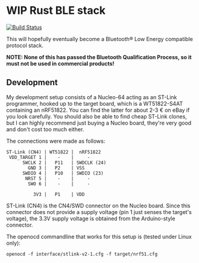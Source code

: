 # WIP Rust BLE stack

[![Build Status](https://travis-ci.org/jonas-schievink/nrf51-ble-demo.svg?branch=master)](https://travis-ci.org/jonas-schievink/nrf51-ble-demo)

This will hopefully eventually become a Bluetooth® Low Energy compatible
protocol stack.

**NOTE: None of this has passed the Bluetooth Qualification Process, so it must
not be used in commercial products!**

## Development

My development setup consists of a Nucleo-64 acting as an ST-Link programmer,
hooked up to the target board, which is a WT51822-S4AT containing an nRF51822.
You can find the latter for about 2-3 € on eBay if you look carefully. You
should also be able to find cheap ST-Link clones, but I can highly recommend
just buying a Nucleo board, they're very good and don't cost too much either.

The connections were made as follows:

```
ST-Link (CN4) | WT51822 |  nRF51822
 VDD_TARGET 1 |    -    |     -
      SWCLK 2 |   P11   | SWDCLK (24)
        GND 3 |   P2    | VSS
      SWDIO 4 |   P10   | SWDIO (23)
       NRST 5 |    -    |     -
        SWO 6 |    -    |     -

          3V3 |   P1    | VDD
```

ST-Link (CN4) is the CN4/SWD connector on the Nucleo board. Since this connector
does not provide a supply voltage (pin 1 just senses the target's voltage), the
3.3V supply voltage is obtained from the Arduino-style connector.

The openocd commandline that works for this setup is (tested under Linux only):

    openocd -f interface/stlink-v2-1.cfg -f target/nrf51.cfg
